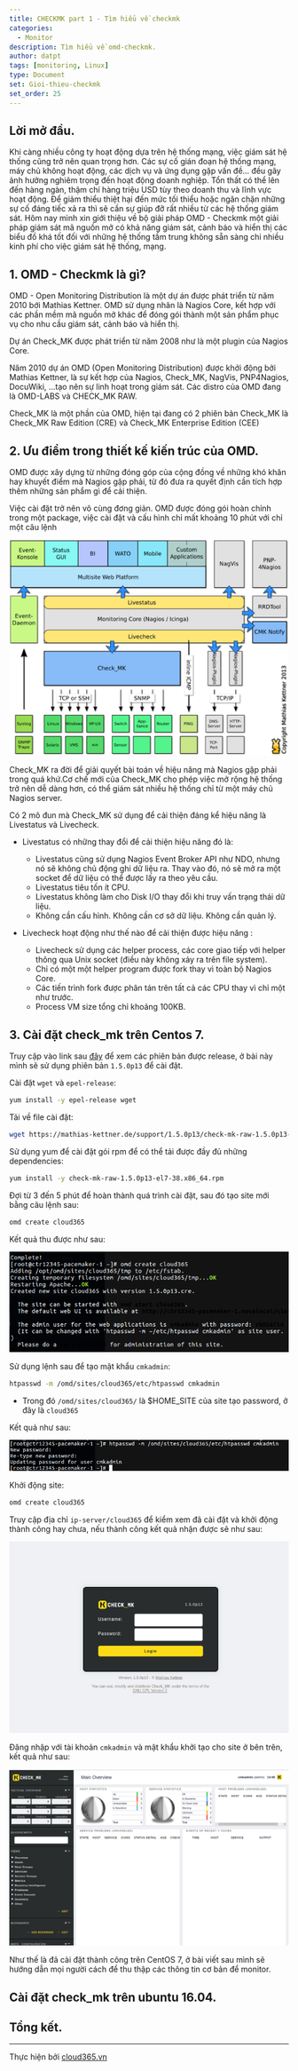 ```yaml
---
title: CHECKMK part 1 - Tìm hiểu về checkmk
categories:
  - Monitor
description: Tìm hiểu về omd-checkmk.
author: datpt
tags: [monitoring, Linux]
type: Document
set: Gioi-thieu-checkmk
set_order: 25
---
```


## Lời mở đầu.
Khi càng nhiều công ty hoạt động dựa trên hệ thống mạng, việc giám sát hệ thống cũng trở nên quan trọng hơn. Các sự cố gián đoạn hệ thống mạng, máy chủ không hoạt động, các dịch vụ và ứng dụng gặp vấn đề… đều gây ảnh hưởng nghiêm trọng đến hoạt động doanh nghiệp. Tổn thất có thể lên đến hàng ngàn, thậm chí hàng triệu USD tùy theo doanh thu và lĩnh vực hoạt động. Để giảm thiểu thiệt hại đến mức tối thiểu hoặc ngăn chặn những sự cố đáng tiếc xả ra thì sẽ cần sự giúp đỡ rất nhiều từ các hệ thống giám sát. Hôm nay mình xin giới thiệu về bộ giải pháp OMD - Checkmk một giải pháp giám  sát mã nguồn mở có khả năng giám sát, cảnh báo và hiển thị các biểu đồ khá tốt đối với những hệ thống tầm trung không sẵn sàng chi  nhiều kinh phí cho việc giám sát hệ thống, mạng.

## 1. OMD - Checkmk là gì?

OMD - Open Monitoring Distribution là một dự án được phát triển từ năm 2010 bới Mathias Kettner. OMD sử dụng nhân là Nagios Core, kết hợp với các phần mềm mã nguồn mở khác để đóng gói thành một sản phẩm phục vụ cho nhu cầu giám sát, cảnh báo và hiển thị.

Dự án Check_MK được phát triển từ năm 2008 như là một plugin của Nagios Core.

Năm 2010 dự án OMD (Open Monitoring Distribution) được khởi động bởi Mathias Kettner, là sự kết hợp của Nagios, Check_MK, NagVis, PNP4Nagios, DocuWiki, ...tạo nên sự linh hoạt trong giám sát. Các distro của OMD đang là OMD-LABS và CHECK_MK RAW.

Check_MK là một phần của OMD, hiện tại đang có 2 phiên bản Check_MK là Check_MK Raw Edition (CRE) và Check_MK Enterprise Edition (CEE)

## 2. Ưu điểm trong thiết kế kiến trúc của OMD.

OMD được xây dựng từ những đóng góp của cộng đồng về những khó khăn hay khuyết điểm mà Nagios gặp phải, từ đó đưa ra quyết định cần tích hợp thêm những sản phẩm gì để cải thiện.

Việc cài đặt trở nên vô cùng đơng giản. OMD được đóng gói hoàn chỉnh trong một package, việc cài đặt và cấu hình chỉ mất khoảng 10 phút với chỉ một câu lệnh

![omd-1](/images/img-omd/omd-1.png)

Check_MK ra đời để giải quyết bài toán về hiệu năng mà Nagios gặp phải trong quá khứ.Cơ chế mới của Check_MK cho phép việc mở rộng hệ thống trở nên dễ dàng hơn, có thể giám sát nhiều hệ thống chỉ từ một máy chủ Nagios server.

Có 2 mô đun mà Check_MK sử dụng để cải thiện đáng kể hiệu năng là Livestatus và Livecheck.

- Livestatus có những thay đổi để cải thiện hiệu năng đó là:
    - Livestatus cũng sử dụng Nagios Event Broker API như NDO, nhưng nó sẽ không chủ động ghi dữ liệu ra. Thay vào đó, nó sẽ mở ra một socket để dữ liệu có thể được lấy ra theo yêu cầu.
    - Livestatus tiêu tốn ít CPU.
    - Livestatus không làm cho Disk I/O thay đổi khi truy vấn trạng thái dữ liệu.
    - Không cần cấu hình. Không cần cơ sở dữ liệu. Không cần quản lý.

- Livecheck hoạt động như thế nào để cải thiện được hiệu năng :
    - Livecheck sử dụng các helper process, các core giao tiếp với helper thông qua Unix socket (điều này không xảy ra trên file system).
    - Chỉ có một một helper program được fork thay vì toàn bộ Nagios Core.
    - Các tiến trình fork được phân tán trên tất cả các CPU thay vì chỉ một như trước.
    - Process VM size tổng chỉ khoảng 100KB.

## 3. Cài đặt check_mk trên Centos 7.

Truy cập vào link sau [đây](https://mathias-kettner.de/download.php?) để xem các phiên bản được release, ở bài này mình sẽ sử dụng phiên bản `1.5.0p13` để cài đặt.


Cài đặt `wget` và `epel-release`:

```sh
yum install -y epel-release wget
```

Tải về file cài đặt:

```sh
wget https://mathias-kettner.de/support/1.5.0p13/check-mk-raw-1.5.0p13-el7-38.x86_64.rpm
```

Sử dụng yum để cài đặt gói rpm để có thể tải được đầy đủ những dependencies:

```sh
yum install -y check-mk-raw-1.5.0p13-el7-38.x86_64.rpm
```

Đợi từ 3 đến 5 phút để hoàn thành quá trình cài đặt, sau đó tạo site mới bằng câu lệnh sau:

```sh
omd create cloud365
```

Kết quả thu được như sau:

![omd-2](/images/img-omd/omd-2.png)

Sử dụng lệnh sau để tạo mật khẩu `cmkadmin`:

```sh
htpasswd -m /omd/sites/cloud365/etc/htpasswd cmkadmin
```

- Trong đó `/omd/sites/cloud365/` là $HOME_SITE của site tạo password, ở đây là `cloud365`

Kết quả như sau:

![omd-3](/images/img-omd/omd-3.png)

Khởi động site:

```sh
omd create cloud365
```

Truy cập địa chỉ `ip-server/cloud365` để kiểm xem đã cài đặt và khởi động thành công hay chưa, nếu thành công kết quả nhận được sẽ như sau:

![omd-4](/images/img-omd/omd-4.png)

Đăng nhập với tài khoản `cmkadmin` và mật khẩu khởi tạo cho site ở bên trên, kết quả như sau:

![omd-5](/images/img-omd/omd-5.png)

Như thế là đã cài đặt thành công trên CentOS 7, ở bài viết sau mình sẽ hướng dẫn mọi người cách để thu thập các thông tin cơ bản để monitor.

## Cài đặt check_mk trên ubuntu 16.04.







## Tổng kết.


---
Thực hiện bởi <a href="https://cloud365.vn/" target="_blank">cloud365.vn</a>